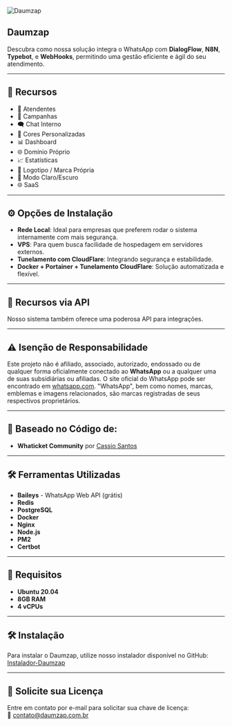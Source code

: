 ![Daumzap](https://i.imgur.com/1yMnN6H.png "Daumzap")

## Daumzap

Descubra como nossa solução integra o WhatsApp com **DialogFlow**, **N8N**, **Typebot**, e **WebHooks**, permitindo uma gestão eficiente e ágil do seu atendimento.

---

## 🚀 Recursos

- 💼 Atendentes
- 🎯 Campanhas
- 🗨️ Chat Interno
- 🎨 Cores Personalizadas
- 📊 Dashboard
- 🌐 Domínio Próprio
- 📈 Estatísticas
- 🔖 Logotipo / Marca Própria
- 🌙 Modo Claro/Escuro
- 🌐 SaaS

---

## ⚙️ Opções de Instalação

- **Rede Local**: Ideal para empresas que preferem rodar o sistema internamente com mais segurança.
- **VPS**: Para quem busca facilidade de hospedagem em servidores externos.
- **Tunelamento com CloudFlare**: Integrando segurança e estabilidade.
- **Docker + Portainer + Tunelamento CloudFlare**: Solução automatizada e flexível.

---

## 🔌 Recursos via API

Nosso sistema também oferece uma poderosa API para integrações.

---

## ⚠️ Isenção de Responsabilidade

Este projeto não é afiliado, associado, autorizado, endossado ou de qualquer forma oficialmente conectado ao **WhatsApp** ou a qualquer uma de suas subsidiárias ou afiliadas. O site oficial do WhatsApp pode ser encontrado em [whatsapp.com](https://whatsapp.com). "WhatsApp", bem como nomes, marcas, emblemas e imagens relacionados, são marcas registradas de seus respectivos proprietários.

---

## 📍 Baseado no Código de:

- **Whaticket Community** por [Cassio Santos](https://github.com/canove/whaticket-community)

---

## 🛠️ Ferramentas Utilizadas

- **Baileys** - WhatsApp Web API (grátis)
- **Redis**
- **PostgreSQL**
- **Docker**
- **Nginx**
- **Node.js**
- **PM2**
- **Certbot**

---

## 🔧 Requisitos

- **Ubuntu 20.04**
- **8GB RAM**
- **4 vCPUs**

---

## 🛠️ Instalação

Para instalar o Daumzap, utilize nosso instalador disponível no GitHub:  
[Instalador-Daumzap](https://github.com/doug1043/Instalador-Daumzap)

---

## 🔑 Solicite sua Licença

Entre em contato por e-mail para solicitar sua chave de licença:  
📧 contato@daumzap.com.br
